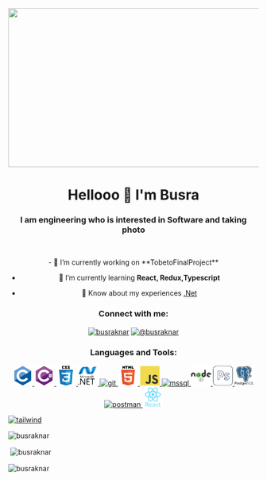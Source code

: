 
<img align="center" src="https://blogger.googleusercontent.com/img/b/R29vZ2xl/AVvXsEj8TDC6v3uxiYEX1bjAfJGlbSSkZNoeyXUNqn1XpdOcU5LzEUagazWe4g1kbEGiyVu51IYOtyGEoL98XEaa7O1_lXcPCC-FCyVHQa6AN9YZWCfXfRi3lWz5HssE0eT6xPDEg0fihTvAYpU7A_ibUPtL8pAR6WU0KdMT5NrWBRaHIQWDTl-n8vW0K2XZmm_I/s1536/fotor-ai-20240119235939.jpg" width="700" height="320" />

<h1 align="center">Hellooo 👋 I'm Busra</h1>
<h3 align="center">I am engineering who is interested in Software and taking photo</h3>

<p align="left"> <a href="https://twitter.com/" target="blank"><img src="https://img.shields.io/twitter/follow/?logo=twitter&style=for-the-badge" alt="" /></a> </p>
<div align="center">
- 🔭 I’m currently working on **TobetoFinalProject**

- 🌱 I’m currently learning **React, Redux,Typescript**

- 📄 Know about my experiences [.Net](.Net)


<h3 align="center">Connect with me:</h3>
<p align="center">
<a href="https://linkedin.com/in/busraknar" target="blank"><img align="center" src="https://raw.githubusercontent.com/rahuldkjain/github-profile-readme-generator/master/src/images/icons/Social/linked-in-alt.svg" alt="busraknar" height="30" width="40" /></a>
<a href="https://medium.com/@busraknar" target="blank"><img align="center" src="https://raw.githubusercontent.com/rahuldkjain/github-profile-readme-generator/master/src/images/icons/Social/medium.svg" alt="@busraknar" height="30" width="40" /></a>
</p>
</div>
<h3 align="center">Languages and Tools:</h3>
<p align="center"> <a href="https://www.cprogramming.com/" target="_blank" rel="noreferrer"> <img src="https://raw.githubusercontent.com/devicons/devicon/master/icons/c/c-original.svg" alt="c" width="40" height="40"/> </a> <a href="https://www.w3schools.com/cs/" target="_blank" rel="noreferrer"> <img src="https://raw.githubusercontent.com/devicons/devicon/master/icons/csharp/csharp-original.svg" alt="csharp" width="40" height="40"/> </a> <a href="https://www.w3schools.com/css/" target="_blank" rel="noreferrer"> <img src="https://raw.githubusercontent.com/devicons/devicon/master/icons/css3/css3-original-wordmark.svg" alt="css3" width="40" height="40"/> </a> <a href="https://dotnet.microsoft.com/" target="_blank" rel="noreferrer"> <img src="https://raw.githubusercontent.com/devicons/devicon/master/icons/dot-net/dot-net-original-wordmark.svg" alt="dotnet" width="40" height="40"/> </a> <a href="https://git-scm.com/" target="_blank" rel="noreferrer"> <img src="https://www.vectorlogo.zone/logos/git-scm/git-scm-icon.svg" alt="git" width="40" height="40"/> </a> <a href="https://www.w3.org/html/" target="_blank" rel="noreferrer"> <img src="https://raw.githubusercontent.com/devicons/devicon/master/icons/html5/html5-original-wordmark.svg" alt="html5" width="40" height="40"/> </a> <a href="https://developer.mozilla.org/en-US/docs/Web/JavaScript" target="_blank" rel="noreferrer"> <img src="https://raw.githubusercontent.com/devicons/devicon/master/icons/javascript/javascript-original.svg" alt="javascript" width="40" height="40"/> </a> <a href="https://www.microsoft.com/en-us/sql-server" target="_blank" rel="noreferrer"> <img src="https://www.svgrepo.com/show/303229/microsoft-sql-server-logo.svg" alt="mssql" width="40" height="40"/> </a> <a href="https://nodejs.org" target="_blank" rel="noreferrer"> <img src="https://raw.githubusercontent.com/devicons/devicon/master/icons/nodejs/nodejs-original-wordmark.svg" alt="nodejs" width="40" height="40"/> </a> <a href="https://www.photoshop.com/en" target="_blank" rel="noreferrer"> <img src="https://raw.githubusercontent.com/devicons/devicon/master/icons/photoshop/photoshop-line.svg" alt="photoshop" width="40" height="40"/> </a> <a href="https://www.postgresql.org" target="_blank" rel="noreferrer"> <img src="https://raw.githubusercontent.com/devicons/devicon/master/icons/postgresql/postgresql-original-wordmark.svg" alt="postgresql" width="40" height="40"/> </a> <a href="https://postman.com" target="_blank" rel="noreferrer"> <img src="https://www.vectorlogo.zone/logos/getpostman/getpostman-icon.svg" alt="postman" width="40" height="40"/> </a> <a href="https://reactjs.org/" target="_blank" rel="noreferrer"> <img src="https://raw.githubusercontent.com/devicons/devicon/master/icons/react/react-original-wordmark.svg" alt="react" width="40" height="40"/> </a> <a href="https://tailwindcss.com/" target="_blank" rel="noreferrer"> 
  
  <img src="https://www.vectorlogo.zone/logos/tailwindcss/tailwindcss-icon.svg" alt="tailwind" width="40" height="40"/> </a> </p>


<p><img align="center" src="https://github-readme-stats.vercel.app/api/top-langs?username=busraknar&show_icons=true&theme=gruvbox&locale=en&layout=compact" alt="busraknar" /></p>

<p>&nbsp;<img align="center" src="https://github-readme-stats.vercel.app/api?username=busraknar&show_icons=true&locale=en" alt="busraknar" /></p>

<p><img align="center" src="https://github-readme-streak-stats.herokuapp.com/?user=busraknar&" alt="busraknar" /></p>
